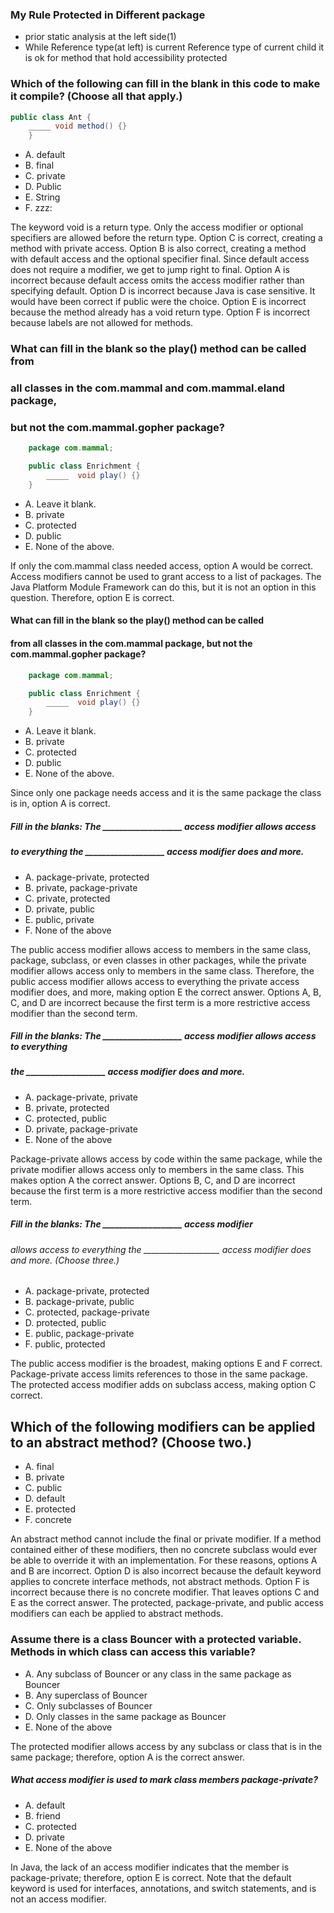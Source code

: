 ### My  Rule Protected in Different package
* prior static analysis at the left side(1)
* While Reference type(at left) is current Reference type of current child it is ok for method that hold accessibility protected


### Which of the following can fill in the blank in this code to make it compile? (Choose all that apply.)
```java
public class Ant {
    _____ void method() {}
    }
```
* A. default
* B. final
* C. private
* D. Public
* E. String
* F. zzz:

The keyword void is a return type.
Only the access modifier or optional specifiers are allowed before the return type.
Option C is correct, creating a method with private access.
Option B is also correct, creating a method with default access and the optional specifier final.
Since default access does not require a modifier, we get to jump right to final.
Option A is incorrect because default access omits the access modifier rather than specifying default.
Option D is incorrect because Java is case sensitive.
It would have been correct if public were the choice.
Option E is incorrect because the method already has a void return type.
Option F is incorrect because labels are not allowed for methods.



### What can fill in the blank so the play() method can be called from
### all classes in the com.mammal and com.mammal.eland package,
### but not the com.mammal.gopher package?
```java
    package com.mammal;

    public class Enrichment {
        _____  void play() {}
    }

```
*  A. Leave it blank.
*  B. private
*  C. protected
*  D. public
*  E. None of the above.

If only the com.mammal class needed access, option A would be correct.
Access modifiers cannot be used to grant access to a list of packages.
The Java Platform Module Framework can do this,
but it is not an option in this question.
Therefore, option E is correct.



#### What can fill in the blank so the play() method can be called
#### from all classes in the com.mammal package, but not the com.mammal.gopher package?

``` java
    package com.mammal;

    public class Enrichment {
        _____  void play() {}
    }

```
* A. Leave it blank.
* B. private
* C. protected
* D. public
* E. None of the above.

Since only one package needs access
and it is the same package the class is in, option A is correct.

##### Fill in the blanks: The ___________________ access modifier allows access
##### to everything the ___________________ access modifier does and more.
* A. package-private, protected
* B. private, package-private
* C. private, protected
* D. private, public
* E. public, private
* F. None of the above

The public access modifier allows access to members in the same class,
package, subclass, or even classes in other packages,
while the private modifier allows access only to members in the same class.
Therefore, the public access modifier allows access to everything
the private access modifier does, and more, making option E the correct answer.
Options A, B, C, and D are incorrect because
the first term is a more restrictive access modifier than the second term.


##### Fill in the blanks: The ___________________ access modifier allows access to everything
##### the ___________________ access modifier does and more.
* A. package-private, private
* B. private, protected
* C. protected, public
* D. private, package-private
* E. None of the above

Package-private allows access by code within the same package,
while the private modifier allows access only to members in the same class.
This makes option A the correct answer.
Options B, C, and D are incorrect because
the first term is a more restrictive access modifier than the second term.

##### Fill in the blanks: The ___________________ access modifier
###### allows access to everything the ___________________ access modifier does and more. (Choose three.)
* A. package-private, protected
* B. package-private, public
* C. protected, package-private
* D. protected, public
* E. public, package-private
* F. public, protected

The public access modifier is the broadest, making options E and F correct.
Package-private access limits references to those in the same package.
The protected access modifier adds on subclass access, making option C correct.

## Which of the following modifiers can be applied to an abstract method? (Choose two.)
*  A. final
*  B. private
*  C. public
*  D. default
*  E. protected
*  F. concrete

An abstract method cannot include the final or private modifier.
If a method contained either of these modifiers,
then no concrete subclass would ever be able to override it with an implementation.
For these reasons, options A and B are incorrect.
Option D is also incorrect because the default keyword applies to concrete interface methods,
not abstract methods. Option F is incorrect because there is no concrete modifier.
That leaves options C and E as the correct answer.
The protected, package-private, and public access modifiers can each be applied to abstract methods.

### Assume there is a class Bouncer with a protected variable. Methods in which class can access this variable?
*  A. Any subclass of Bouncer or any class in the same package as Bouncer
*  B. Any superclass of Bouncer
*  C. Only subclasses of Bouncer
*  D. Only classes in the same package as Bouncer
*  E. None of the above

The protected modifier allows access by any subclass or class that is in the same package;
therefore, option A is the correct answer.

##### What access modifier is used to mark class members package-private?
* A. default
* B. friend
* C. protected
* D. private
* E. None of the above

In Java, the lack of an access modifier indicates that the member is package-private;
therefore, option E is correct.
Note that the default keyword is used for interfaces, annotations,
and switch statements, and is not an access modifier.






